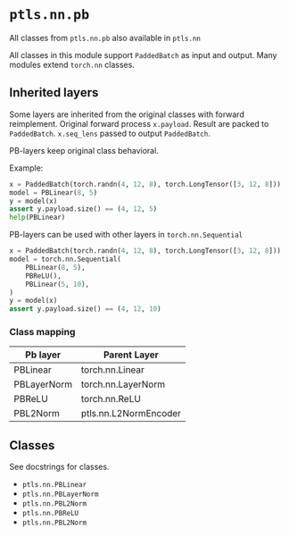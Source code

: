 # `ptls.nn.pb`
All classes from `ptls.nn.pb` also available in `ptls.nn`

All classes in this module support `PaddedBatch` as input and output.
Many modules extend `torch.nn` classes.

## Inherited layers
Some layers are inherited from the original classes with forward reimplement. Original forward process `x.payload`.
Result are packed to `PaddedBatch`. `x.seq_lens` passed to output `PaddedBatch`.

PB-layers keep original class behavioral.

Example:
```python
x = PaddedBatch(torch.randn(4, 12, 8), torch.LongTensor([3, 12, 8]))
model = PBLinear(8, 5)
y = model(x)
assert y.payload.size() == (4, 12, 5)
help(PBLinear)
```

PB-layers can be used with other layers in `torch.nn.Sequential`

```python
x = PaddedBatch(torch.randn(4, 12, 8), torch.LongTensor([3, 12, 8]))
model = torch.nn.Sequential(
    PBLinear(8, 5),
    PBReLU(),
    PBLinear(5, 10),
)
y = model(x)
assert y.payload.size() == (4, 12, 10)
```

### Class mapping

| Pb layer    | Parent Layer           |
| ----------- | ---------------------- | 
| PBLinear    | torch.nn.Linear        |
| PBLayerNorm | torch.nn.LayerNorm     |
| PBReLU      | torch.nn.ReLU          |
| PBL2Norm    | ptls.nn.L2NormEncoder  |

## Classes
See docstrings for classes.

- `ptls.nn.PBLinear`
- `ptls.nn.PBLayerNorm`
- `ptls.nn.PBL2Norm`
- `ptls.nn.PBReLU`
- `ptls.nn.PBL2Norm`
